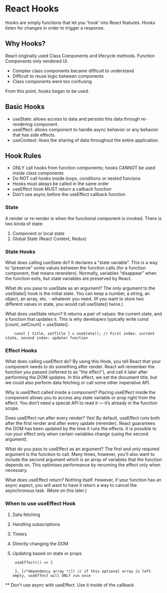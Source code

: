 # React Hooks

Hooks are simply functions that let you 'hook' into React features. Hooks listen for changes in order to trigger a response.

## Why Hooks?
React originally used Class Components and lifecycle methods. Function Components only rendered UI. 
- Complex class components became difficult to understand
- Difficult to reuse logic between components
- Class components were too confusing

From this point, hooks began to be used.

## Basic Hooks
- useState: allows access to data and persists this data through re-rendering component.
- useEffect: allows component to handle async behavior or any behavior that has side effects.
- useContext: llows the sharing of data throughout the entire application.

## Hook Rules
- ONLY call hooks from function components; hooks CANNOT be used inside class components
- Do NOT call hooks inside loops, conditions or nested funcions
- Hooks must aleays be called in the same order
- useEffect hook MUST return a callback function
- Don't use async before the useEffect callback function

### State
A render or re-render is when the functional component is invoked. There is two kinda of state:
1. Component or local state
2. Global State (React Context, Redux)

### State Hooks
What does calling useState do? It declares a “state variable”. This is a way to “preserve” some values between the function calls (for a function component, that means rerenders). Normally, variables “disappear” when the function exits, but state variables are preserved by React.

What do you pass to useState as an argument? The only argument to the useState() hook is the initial state. You can keep a number, a string, an object, an array, etc. - whatever you need. (If you want to store two different values in state, you would call useState() twice.)

What does useState return? It returns a pair of values: the current state, and a function that updates it. This is why developers typically write const [count, setCount] = useState().

        const [ title, setTitle ] = useState(); // First index: current state, second index: updater function

### Effect Hooks
What does calling useEffect do? By using this Hook, you tell React that your component needs to do something after render. React will remember the function you passed (referred to as "the effect"), and call it later after performing the DOM updates. In this effect, we set the document title, but we could also perform data fetching or call some other imperative API.

Why is useEffect called inside a component? Placing useEffect inside the component allows you to access any state variable or prop right from the effect. You don’t need a special API to read it — it’s already in the function scope.

Does useEffect run after every render? Yes! By default, useEffect runs both after the first render and after every update (rerender). React guarantees the DOM has been updated by the time it runs the effects. It is possible to run your effect only when certain variables change (using the second argument).

What do you pass to useEffect as an argument? The first and only required argument is the function to call. Many times, however, you'll also want to include the second argument which is an array of variables that the function depends on. This optimises performance by rerunning the effect only when necessary.

What does useEffect return? Nothing itself. However, if your function has an async aspect, you will want to have it return a way to cancel the asynchronous task. (More on this later.)

### When to use useEffect Hook
1. Data fetching
2. Handling subscriptions
3. Timers
4. Directly changing the DOM
5. Updating based on state or props

        useEffect(() => {

        }, [/*dependency array */]) // if this optional array is left empty, useEffect will ONLY run once

** Don't use async with useEffect. Use it inside of the callback